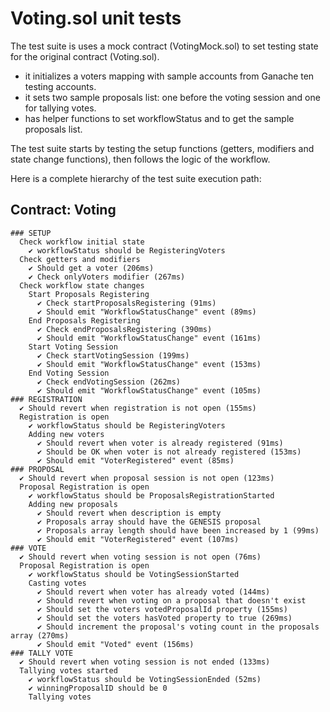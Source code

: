 # Voting.sol unit tests
The test suite is uses a mock contract (VotingMock.sol) to set testing state for the original contract (Voting.sol).

- it initializes a voters mapping with sample accounts from Ganache ten testing accounts.
- it sets two sample proposals list: one before the voting session and one for tallying votes.
- has helper functions to set workflowStatus and to get the sample proposals list.

The test suite starts by testing the setup functions (getters, modifiers and state change functions), then follows the logic of the workflow.

Here is a complete hierarchy of the test suite execution path:

  ## Contract: Voting
    ### SETUP
      Check workflow initial state
        ✔ workflowStatus should be RegisteringVoters
      Check getters and modifiers
        ✔ Should get a voter (206ms)
        ✔ Check onlyVoters modifier (267ms)
      Check workflow state changes
        Start Proposals Registering
          ✔ Check startProposalsRegistering (91ms)
          ✔ Should emit "WorkflowStatusChange" event (89ms)
        End Proposals Registering
          ✔ Check endProposalsRegistering (390ms)
          ✔ Should emit "WorkflowStatusChange" event (161ms)
        Start Voting Session
          ✔ Check startVotingSession (199ms)
          ✔ Should emit "WorkflowStatusChange" event (153ms)
        End Voting Session
          ✔ Check endVotingSession (262ms)
          ✔ Should emit "WorkflowStatusChange" event (105ms)
    ### REGISTRATION
      ✔ Should revert when registration is not open (155ms)
      Registration is open
        ✔ workflowStatus should be RegisteringVoters
        Adding new voters
          ✔ Should revert when voter is already registered (91ms)
          ✔ Should be OK when voter is not already registered (153ms)
          ✔ Should emit "VoterRegistered" event (85ms)
    ### PROPOSAL
      ✔ Should revert when proposal session is not open (123ms)
      Proposal Registration is open
        ✔ workflowStatus should be ProposalsRegistrationStarted
        Adding new proposals
          ✔ Should revert when description is empty
          ✔ Proposals array should have the GENESIS proposal
          ✔ Proposals array length should have been increased by 1 (99ms)
          ✔ Should emit "VoterRegistered" event (107ms)
    ### VOTE
      ✔ Should revert when voting session is not open (76ms)
      Proposal Registration is open
        ✔ workflowStatus should be VotingSessionStarted
        Casting votes
          ✔ Should revert when voter has already voted (144ms)
          ✔ Should revert when voting on a proposal that doesn't exist
          ✔ Should set the voters votedProposalId property (155ms)
          ✔ Should set the voters hasVoted property to true (269ms)
          ✔ Should increment the proposal's voting count in the proposals array (270ms)
          ✔ Should emit "Voted" event (156ms)
    ### TALLY VOTE
      ✔ Should revert when voting session is not ended (133ms)
      Tallying votes started
        ✔ workflowStatus should be VotingSessionEnded (52ms)
        ✔ winningProposalID should be 0
        Tallying votes